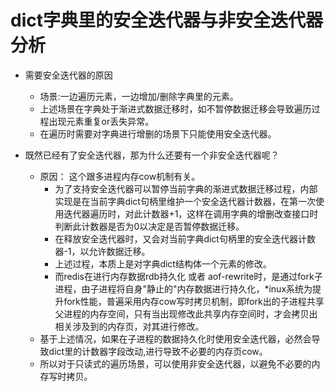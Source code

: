 # dict字典里的安全迭代器与非安全迭代器分析
* 需要安全迭代器的原因
    - 场景:一边遍历元素，一边增加/删除字典里的元素。
    - 上述场景在字典处于渐进式数据迁移时，如不暂停数据迁移会导致遍历过程出现元素重复or丢失异常。
    - 在遍历时需要对字典进行增删的场景下只能使用安全迭代器。

* 既然已经有了安全迭代器，那为什么还要有一个非安全迭代器呢？
    - 原因： 这个跟多进程内存cow机制有关。
      - 为了支持安全迭代器可以暂停当前字典的渐进式数据迁移过程，内部实现是在当前字典dict句柄里维护一个安全迭代器计数器，在第一次使用迭代器遍历时，对此计数器+1，这样在调用字典的增删改查接口时判断此计数器是否为0以决定是否暂停数据迁移。
      - 在释放安全迭代器时，又会对当前字典dict句柄里的安全迭代器计数器-1，以允许数据迁移。
      - 上述过程，本质上是对字典dict结构体一个元素的修改。
      - 而redis在进行内存数据rdb持久化 或者 aof-rewrite时，是通过fork子进程，由子进程将自身"静止的"内存数据进行持久化，\*inux系统为提升fork性能，普遍采用内存cow写时拷贝机制，即fork出的子进程共享父进程的内存空间，只有当出现修改此共享内存空间时，才会拷贝出相关涉及到的内存页，对其进行修改。
    - 基于上述情况，如果在子进程的数据持久化时使用安全迭代器，必然会导致dict里的计数器字段改动,进行导致不必要的内存页cow。
    - 所以对于只读式的遍历场景，可以使用非安全迭代器，以避免不必要的内存写时拷贝。
